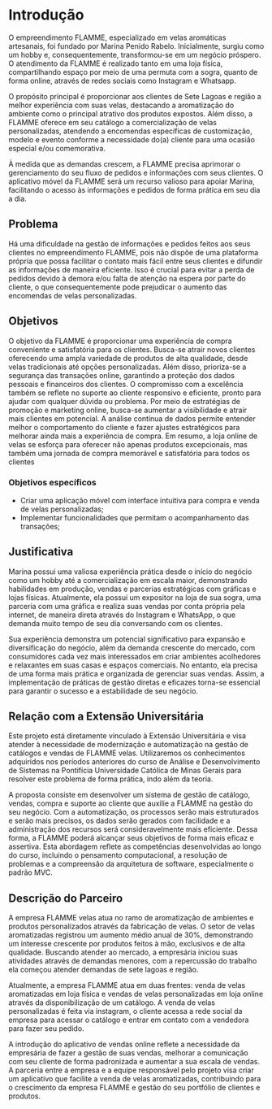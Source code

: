 # Introdução

O empreendimento FLAMME, especializado em velas aromáticas artesanais, foi fundado por Marina Penido Rabelo. Inicialmente, surgiu como um hobby e, consequentemente, transformou-se em um negócio próspero. O atendimento da FLAMME é realizado tanto em uma loja física, compartilhando espaço por meio de uma permuta com a sogra, quanto de forma online, através de redes sociais como Instagram e Whatsapp.

O propósito principal é proporcionar aos clientes de Sete Lagoas e região a melhor experiência com suas velas, destacando a aromatização do ambiente como o principal atrativo dos produtos expostos. Além disso, a FLAMME oferece em seu catálogo a comercialização de velas personalizadas, atendendo a encomendas específicas de customização, modelo e evento conforme a necessidade do(a) cliente para uma ocasião especial e/ou comemorativa.

À medida que as demandas crescem, a FLAMME precisa aprimorar o gerenciamento do seu fluxo de pedidos e informações com seus clientes. O aplicativo móvel da FLAMME será um recurso valioso para apoiar Marina, facilitando o acesso às informações e pedidos de forma prática em seu dia a dia.


## Problema

Há uma dificuldade na gestão de informações e pedidos feitos aos seus clientes no empreendimento FLAMME, pois não dispõe de uma plataforma própria que possa facilitar o contato mais fácil entre seus clientes e difundir as informações de maneira eficiente. Isso é crucial para evitar a perda de pedidos devido à demora e/ou falta de atenção na espera por parte do cliente, o que consequentemente pode prejudicar o aumento das encomendas de velas personalizadas.

## Objetivos

O objetivo da FLAMME é proporcionar uma experiência de compra conveniente e satisfatória para os clientes. Busca-se atrair novos clientes oferecendo uma ampla variedade de produtos de alta qualidade, desde velas tradicionais até opções personalizadas. Além disso, prioriza-se a segurança das transações online, garantindo a proteção dos dados pessoais e financeiros dos clientes. O compromisso com a excelência também se reflete no suporte ao cliente responsivo e eficiente, pronto para ajudar com qualquer dúvida ou problema. Por meio de estratégias de promoção e marketing online, busca-se aumentar a visibilidade e atrair mais clientes em potencial. A análise contínua de dados permite entender melhor o comportamento do cliente e fazer ajustes estratégicos para melhorar ainda mais a experiência de compra. Em resumo, a loja online de velas se esforça para oferecer não apenas produtos excepcionais, mas também uma jornada de compra memorável e satisfatória para todos os clientes

### Objetivos específicos

- Criar uma aplicação móvel com interface intuitiva para compra e venda de velas personalizadas;
- Implementar funcionalidades que permitam o acompanhamento das transações;


## Justificativa

Marina possui uma valiosa experiência prática desde o início do negócio como um hobby até a comercialização em escala maior, demonstrando habilidades em produção, vendas e parcerias estratégicas com gráficas e lojas físicas. Atualmente, ela possui um expositor na loja de sua sogra, uma parceria com uma gráfica e realiza suas vendas por conta própria pela internet, de maneira direta através do Instagram e WhatsApp, o que demanda muito tempo de seu dia conversando com os clientes.

Sua experiência demonstra um potencial significativo para expansão e diversificação do negócio, além da demanda crescente do mercado, com consumidores cada vez mais interessados em criar ambientes acolhedores e relaxantes em suas casas e espaços comerciais. No entanto, ela precisa de uma forma mais prática e organizada de gerenciar suas vendas. Assim, a implementação de práticas de gestão diretas e eficazes torna-se essencial para garantir o sucesso e a estabilidade de seu negócio.

## Relação com a Extensão Universitária

Este projeto está diretamente vinculado à Extensão Universitária e visa atender à necessidade de modernização e automatização na gestão de catálogos e vendas de FLAMME velas. Utilizaremos os conhecimentos adquiridos nos períodos anteriores do curso de Análise e Desenvolvimento de Sistemas na Pontifícia Universidade Católica de Minas Gerais para resolver este problema de forma prática, indo além da teoria.

A proposta consiste em desenvolver um sistema de gestão de catálogo, vendas, compra e suporte ao cliente que auxilie a FLAMME na gestão do seu negócio. Com a automatização, os processos serão mais estruturados e serão mais precisos, os dados serão gerados com facilidade e a administração dos recursos será consideravelmente mais eficiente. Dessa forma, a FLAMME poderá alcançar seus objetivos de forma mais eficaz e assertiva. Esta abordagem reflete as competências desenvolvidas ao longo do curso, incluindo o pensamento computacional, a resolução de problemas e a compreensão da arquitetura de software, especialmente o padrão MVC.

## Descrição do Parceiro

A empresa FLAMME velas atua no ramo de aromatização de ambientes e produtos personalizados através da fabricação de velas. O setor de velas aromatizadas registrou um aumento médio anual de 30%, demonstrando um interesse crescente por produtos feitos à mão, exclusivos e de alta qualidade. Buscando atender ao mercado, a empresária iniciou suas atividades através de demandas menores, com a repercussão do trabalho ela começou atender demandas de sete lagoas e região.

Atualmente, a empresa FLAMME atua em duas frentes: venda de velas aromatizadas em loja física e vendas de velas personalizadas em loja online através da disponibilização de um catálogo. A venda de velas personalizadas é feita via instagram, o cliente acessa a rede social da empresa para acessar o catálogo e entrar em contato com a vendedora para fazer seu pedido.

A introdução do aplicativo de vendas online reflete a necessidade da empresária de fazer a gestão de suas vendas, melhorar  a comunicação com seu cliente de forma padronizada e aumentar a sua escala de vendas. A parceria entre a empresa e a equipe responsável pelo projeto visa criar um aplicativo que facilite a venda de velas aromatizadas, contribuindo para o crescimento da empresa FLAMME e gestão do seu portfólio de clientes e produtos.
